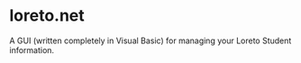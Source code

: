 # loreto.net
A GUI (written completely in Visual Basic) for managing your Loreto Student information.
